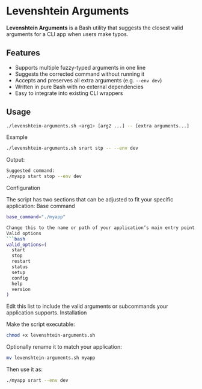 # Levenshtein Arguments

**Levenshtein Arguments** is a Bash utility that suggests the closest valid arguments for a CLI app when users make typos.

## Features

- Supports multiple fuzzy-typed arguments in one line
- Suggests the corrected command without running it
- Accepts and preserves all extra arguments (e.g. `--env dev`)
- Written in pure Bash with no external dependencies
- Easy to integrate into existing CLI wrappers

## Usage

```bash
./levenshtein-arguments.sh <arg1> [arg2 ...] -- [extra arguments...]
```
Example
```bash
./levenshtein-arguments.sh srart stp -- --env dev
```

Output:
```bash
Suggested command:
./myapp start stop --env dev

```

Configuration

The script has two sections that can be adjusted to fit your specific application:
Base command
```bash
base_command="./myapp"

Change this to the name or path of your application’s main entry point.
Valid options
```bash
valid_options=(
  start
  stop
  restart
  status
  setup
  config
  help
  version
)
```
Edit this list to include the valid arguments or subcommands your application supports.
Installation

Make the script executable:
```bash
chmod +x levenshtein-arguments.sh
```
Optionally rename it to match your application:
```bash
mv levenshtein-arguments.sh myapp
```

Then use it as:
```bash
./myapp srart --env dev
```
